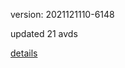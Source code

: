 version: 2021121110-6148

updated 21 avds

[details](https://github.com/0x74f917491bfa7ebfa379/ali_avd_db/blob/master/change_log/2021/12/11/10/6148.txt)